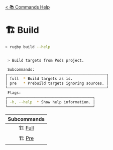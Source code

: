 [< 📚 Commands Help](README.md)

# 🏗️ Build

```sh
> rugby build --help
```

```sh

 > Build targets from Pods project.

 Subcommands:
╭────────────────────────────────────────────╮
│ full  * Build targets as is.               │
│ pre   * Prebuild targets ignoring sources. │
╰────────────────────────────────────────────╯
 Flags:
╭──────────────────────────────────────╮
│ -h, --help  * Show help information. │
╰──────────────────────────────────────╯
```

| Subcommands |
| :---: |
| 🏗️ [Full](build/full.md) |
| 🏗️ [Pre](build/pre.md) |
